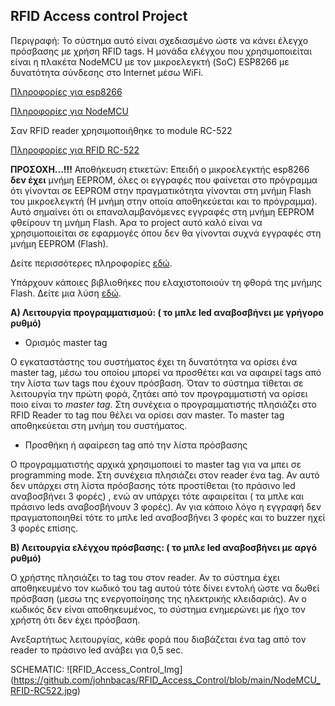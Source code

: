## **RFID Access control Project**

Περιγραφή: Το σύστημα αυτό είναι σχεδιασμένο ώστε να κάνει έλεγχο πρόσβασης με χρήση RFID tags.
Η μονάδα ελέγχου που χρησιμοποιείται είναι η πλακέτα NodeMCU με τον μικροελεγκτή (SoC) ESP8266 με δυνατότητα σύνδεσης στο Internet μέσω WiFi.

[Πληροφορίες για esp8266](https://www.espressif.com/en/products/socs/esp8266)

[Πληροφορίες για NodeMCU](https://www.nodemcu.com/index_en.html)

Σαν RFID reader χρησιμοποιήθηκε το module RC-522

[Πληροφορίες για RFID RC-522](https://lastminuteengineers.com/how-rfid-works-rc522-arduino-tutorial/)

**ΠΡΟΣΟΧΗ...!!!**
Αποθήκευση ετικετών: Επειδή ο μικροελεγκτής esp8266 **δεν έχει** μνήμη EEPROM, όλες οι εγγραφές που φαίνεται στο πρόγραμμα ότι γίνονται σε EEPROM στην πραγματικότητα γίνονται στη μνήμη Flash του μικροελεγκτή (Η μνήμη στην οποία αποθηκεύεται και το πρόγραμμα).
Αυτό σημαίνει ότι οι επαναλαμβανόμενες εγγραφές στη μνήμη EEPROΜ φθείρουν τη μνήμη Flash.
Άρα το project αυτό καλό είναι να χρησιμοποιείται σε εφαρμογές όπου δεν θα γίνονται συχνά εγγραφές στη μνήμη EEPROM (Flash).

Δείτε περισσότερες πληροφορίες [εδώ](https://www.aranacorp.com/en/using-the-eeprom-with-the-esp8266/).

Υπάρχουν κάποιες βιβλιοθήκες που ελαχιστοποιούν τη φθορά της μνήμης Flash. Δείτε μια λύση [εδώ](https://www.arduino.cc/reference/en/libraries/esp_eeprom/).


**Α) Λειτουργία προγραμματισμού: ( το μπλε led αναβοσβήνει με γρήγορο ρυθμό)**

 - Ορισμός master tag

Ο εγκαταστάστης του συστήματος έχει τη δυνατότητα να ορίσει ένα master tag, μέσω του οποίου μπορεί να προσθέτει και να αφαιρεί tags από την λίστα των tags που έχουν πρόσβαση.
Όταν το σύστημα τίθεται σε λειτουργία την πρώτη φορά, ζητάει από τον προγραμματιστή να ορίσει ποιο είναι το *master tag*. Στη συνέχεια ο προγραμματιστής πλησιάζει στο RFID Reader το tag που θέλει να ορίσει σαν master. Το master tag αποθηκεύεται στη μνήμη του συστήματος.

 - Προσθήκη ή αφαίρεση tag από την λίστα πρόσβασης

Ο προγραμματιστής αρχικά χρησιμοποιεί το master tag για να μπει σε programming mode. Στη συνέχεια πλησιάζει στον reader ένα tag. Αν αυτό δεν υπάρχει στη λίστα πρόσβασης τότε προστίθεται (το πράσινο led αναβοσβήνει 3 φορές) , ενώ αν υπάρχει τότε αφαιρείται ( τα μπλε και πράσινο leds αναβοσβήνουν 3 φορές). Αν για κάποιο λόγο η εγγραφή δεν πραγματοποιηθεί τότε το μπλε led αναβοσβήνει 3 φορές και το buzzer ηχεί 3 φορές επίσης.

**Β) Λειτουργία ελέγχου πρόσβασης: ( το μπλε led αναβοσβήνει με αργό ρυθμό)**

Ο χρήστης πλησιάζει το tag του στον reader. Αν το σύστημα έχει αποθηκευμένο τον κωδικό του tag αυτού τότε δίνει εντολή ώστε να δωθεί πρόσβαση (μεσω της ενεργοποίησης της ηλεκτρικής κλειδαριάς). Αν ο κωδικός δεν είναι αποθηκευμένος, το σύστημα ενημερώνει με ήχο τον χρήστη ότι δεν έχει πρόσβαση.

Ανεξαρτήτως λειτουργίας, κάθε φορά που διαβάζεται ένα tag από τον reader το πράσινο led ανάβει για 0,5 sec.

SCHEMATIC:
![RFID_Access_Control_Img] (https://github.com/johnbacas/RFID_Access_Control/blob/main/NodeMCU_RFID-RC522.jpg)
